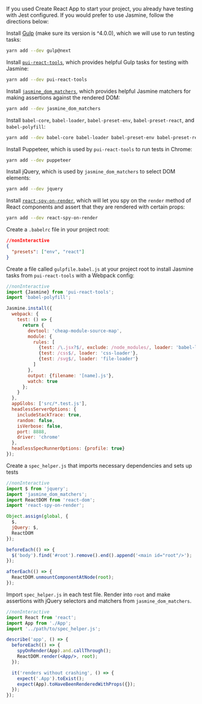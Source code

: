 If you used Create React App to start your project, you already have testing with Jest configured. If you would prefer to use Jasmine, follow the directions below:

Install [Gulp](https://gulpjs.com/) (make sure its version is ^4.0.0), which we will use to run testing tasks:

```bash
yarn add --dev gulp@next
```

Install [`pui-react-tools`](https://github.com/pivotal-cf/pui-react-tools), which provides helpful Gulp tasks for testing with Jasmine:

```bash
yarn add --dev pui-react-tools
```

Install [`jasmine_dom_matchers`](https://github.com/charleshansen/jasmine_dom_matchers), which provides helpful Jasmine matchers for making assertions against the rendered DOM:

```bash
yarn add --dev jasmine_dom_matchers
```

Install `babel-core`, `babel-loader`, `babel-preset-env`, `babel-preset-react`, and `babel-polyfill`:

```bash
yarn add --dev babel-core babel-loader babel-preset-env babel-preset-react babel-polyfill
```

Install Puppeteer, which is used by `pui-react-tools` to run tests in Chrome:

```bash
yarn add --dev puppeteer
```

Install jQuery, which is used by `jasmine_dom_matchers` to select DOM elements:

```bash
yarn add --dev jquery
```

Install [`react-spy-on-render`](https://www.npmjs.com/package/react-spy-on-render), which will let you spy on the `render` method of React components and assert that they are rendered with certain props:

```bash
yarn add --dev react-spy-on-render
```

Create a `.babelrc` file in your project root:

```json
//nonInteractive
{
  "presets": ["env", "react"]
}
```

Create a file called `gulpfile.babel.js` at your project root to install Jasmine tasks from `pui-react-tools` with a Webpack config:

```jsx harmony
//nonInteractive
import {Jasmine} from 'pui-react-tools';
import 'babel-polyfill';

Jasmine.install({
  webpack: {
    test: () => {
      return {
        devtool: 'cheap-module-source-map',
        module: {
          rules: [
            {test: /\.jsx?$/, exclude: /node_modules/, loader: 'babel-loader', query: {presets: ['env', 'react']}},
            {test: /css$/, loader: 'css-loader'},
            {test: /svg$/, loader: 'file-loader'}
          ]
        },
        output: {filename: '[name].js'},
        watch: true
      };
    }
  },
  appGlobs: ['src/*.test.js'],
  headlessServerOptions: {
    includeStackTrace: true,
    random: false,
    isVerbose: false,
    port: 8888,
    driver: 'chrome'
  },
  headlessSpecRunnerOptions: {profile: true}
});
```

Create a `spec_helper.js` that imports necessary dependencies and sets up tests

```jsx harmony
//nonInteractive
import $ from 'jquery';
import 'jasmine_dom_matchers';
import ReactDOM from 'react-dom';
import 'react-spy-on-render';

Object.assign(global, {
  $,
  jQuery: $,
  ReactDOM
});

beforeEach(() => {
  $('body').find('#root').remove().end().append('<main id="root"/>');
});

afterEach(() => {
  ReactDOM.unmountComponentAtNode(root);
});
```

Import `spec_helper.js` in each test file. Render into `root` and make assertions with jQuery selectors and matchers from `jasmine_dom_matchers`.

```jsx harmony
//nonInteractive
import React from 'react';
import App from './App';
import '../path/to/spec_helper.js';

describe('app', () => {
  beforeEach(() => {
    spyOnRender(App).and.callThrough();
    ReactDOM.render(<App/>, root);
  });

  it('renders without crashing', () => {
    expect('.App').toExist();
    expect(App).toHaveBeenRenderedWithProps({});
  });
});
```